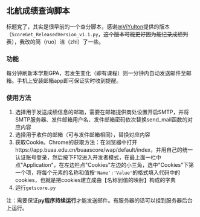 ## 北航成绩查询脚本

标题党了，其实是很早前的一个查分脚本，感谢[@ViYulton](https://github.com/ViYulton)提供的版本（`ScoreGet_ReleasedVersion_v1.1.py`，~~这个版本可能更好因为能记录成绩列表~~），我改的简（ruo）洁（zhi）了一些。



### 功能

每分钟刷新本学期GPA，若发生变化（即有课程）则一分钟内自动发送邮件至邮箱。手机上安装邮箱app即可保证实时收到提醒。



### 使用方法

1. 选择用于发送成绩信息的邮箱，需要在邮箱提供商处设置开启SMTP，并将SMTP服务器、发件邮箱用户名、发件邮箱密码依次替换send_mail函数的对应内容
2. 选择用于收件的邮箱（可与发件邮箱相同），替换对应内容
3. 获取Cookie。Chrome的获取方法：在浏览器中打开https://app.buaa.edu.cn/buaascore/wap/default/index，并用自己的统一认证账号登录，然后按下F12进入开发者模式，在最上面一栏中点"Application"，在左边栏点"Cookies"左边的小三角，选中"Cookies"下第一个项，将每个元素的名称和值按`'Name':'Value'`的格式填入代码中的cookies，也就是把cookies建立成由【名称到值的映射】构成的字典
4. 运行`getscore.py`



注：需要保证**py程序持续运行**才能发送邮件。有服务器的话可以挂到服务器后台上运行。